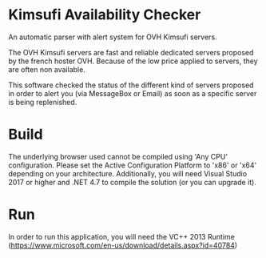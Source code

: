 # Kimsufi Availability Checker
An automatic parser with alert system for OVH Kimsufi servers.

The OVH Kimsufi servers are fast and reliable dedicated servers proposed by the french hoster OVH.
Because of the low price applied to servers, they are often non available.

This software checked the status of the different kind of servers proposed in order to alert you (via MessageBox or Email) as soon as a specific server is being replenished.

# Build

The underlying browser used cannot be compiled using 'Any CPU' configuration. Please set the Active Configuration Platform to 'x86' or 'x64' depending on your architecture.
Additionally, you will need Visual Studio 2017 or higher and .NET 4.7 to compile the solution (or you can upgrade it).

# Run

In order to run this application, you will need the VC++ 2013 Runtime (https://www.microsoft.com/en-us/download/details.aspx?id=40784)
